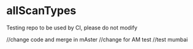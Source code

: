 # allScanTypes
Testing repo to be used by CI, please do not modify 

//change code and merge in mAster
//change for AM test
//test mumbai
